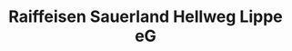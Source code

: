 ---
title: "Raiffeisen Sauerland Hellweg Lippe eG"
url: /ense/raiffeisen-sauerland-hellweg-lippe-eg/
shop: Garten-Center
---